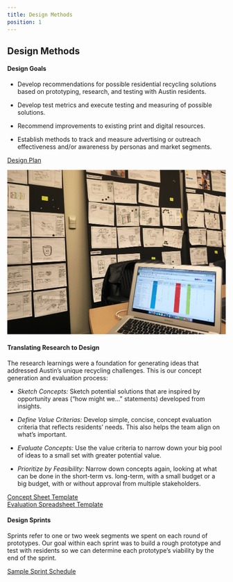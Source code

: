 ```yaml
---
title: Design Methods
position: 1
---
```


## Design Methods

#### Design Goals

* Develop recommendations for possible residential recycling solutions based on prototyping, research, and testing with Austin residents.

* Develop test metrics and execute testing and measuring of possible solutions.

* Recommend improvements to existing print and digital resources.

* Establish methods to track and measure advertising or outreach effectiveness and/or awareness by personas and market segments.

[Design Plan](https://docs.google.com/document/d/1rqR_tuWFXR3g2NHKQ2_4oQ3OKb_h3xm88ZOom_QVEiY/edit?usp=sharing)

![image of design process](/uploads/DesignMethod-ConceptEvaluation.jpg)

#### Translating Research to Design

The research learnings were a foundation for generating ideas that addressed Austin’s unique recycling challenges. This is our concept generation and evaluation process:

* *Sketch Concepts:* Sketch potential solutions that are inspired by opportunity areas (“how might we…” statements) developed from insights.

* *Define Value Criterias:* Develop simple, concise, concept evaluation criteria that reflects residents’ needs. This also helps the team align on what’s important.

* *Evaluate Concepts:* Use the value criteria to narrow down your big pool of ideas to a small set with greater potential value.

* *Prioritize by Feasibility:* Narrow down concepts again, looking at what can be done in the short-term vs. long-term, with a small budget or a big budget, with or without approval from multiple stakeholders.

[Concept Sheet Template](https://docs.google.com/document/d/1l73qK3jtAm5I-5xdqeLI_Y_besYYhwRtEqm-u6Hzx7c/edit?usp=sharing)\
[Evaluation Spreadsheet Template](https://docs.google.com/spreadsheets/d/1KdyuqadqUcwr7Yz12LK9EVQz_kvYhz9CBF2IYoZizaU/edit?usp=sharing)

#### Design Sprints

Sprints refer to one or two week segments we spent on each round of prototypes. Our goal within each sprint was to build a rough prototype and test with residents so we can determine each prototype’s viability by the end of the sprint.

[Sample Sprint Schedule](https://docs.google.com/spreadsheets/d/1uCVVK9bhXImivm__Rb0O5O9wMBH5UNrPrCKWjXQGF-c/edit?usp=sharing)